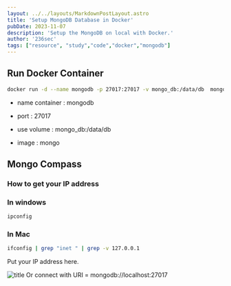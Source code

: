 ```yaml
---
layout: ../../layouts/MarkdownPostLayout.astro
title: 'Setup MongoDB Database in Docker'
pubDate: 2023-11-07
description: 'Setup the MongoDB on local with Docker.'
author: '236sec'
tags: ["resource", "study","code","docker","mongodb"]
---
```


## Run Docker Container

```bash
docker run -d --name mongodb -p 27017:27017 -v mongo_db:/data/db  mongo
```

- name container : mongodb

- port : 27017

- use volume : mongo_db:/data/db

- image : mongo

## Mongo Compass

### How to get your IP address

### In windows
```bash
ipconfig
```

### In Mac
```bash
ifconfig | grep "inet " | grep -v 127.0.0.1
```
Put your IP address here.

![title](/images/docker-ipex.png "title")
Or connect with URI = mongodb://localhost:27017
